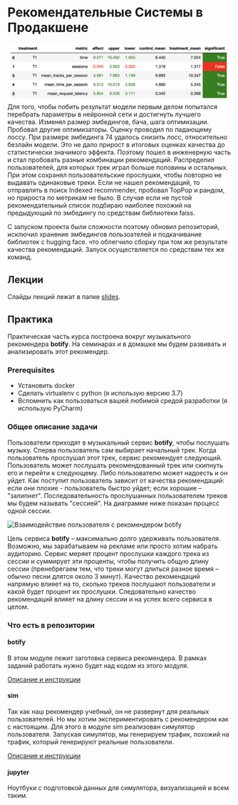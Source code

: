 # Рекомендательные Системы в Продакшене
![img](Screen_Shot.png)
Для того, чтобы побить результат модели первым делом попытался перебрать параметры в нейронной сети и достигнуть лучшего качества. Изменял размер эмбедингов, бача, шага оптимизации. Пробовал другие оптимизаторы. Оценку проводил по падающему лоссу. При размере эмбединга 74 удалось снизить лосс, относительно безлайн модели. Это не дало прирост в итоговых оценках качества до статистически значимого эффекта. Поэтому пошел в инженерную часть и стал пробовать разные комбинации рекомендаций. Распределил пользователей, для которых трек играл больше половины и остальных. При этом сохранял пользовательские прослушки, чтобы повторно не выдавать одинаковые треки. Если не нашел рекомендаций, то отправлять в поиск Indexed recommender, пробовал TopPop и рандом, но прироста по метрикам не было. В случае если не пустой рекомендательный список подбираю наиболее похожий на предыдующий по эмбедингу по средствам библиотеки faiss. 

С запуском проекта были сложности поэтому обновил репозиторий, исключил хранение эмбедингов пользоателей и подкачивание библиотек с hugging face. что облегчило сборку при том же результате качества рекомендаций.
Запуск осуществляется по средствам тех же команд.
## Лекции

Слайды лекций лежат в папке [slides](slides).

## Практика

Практическая часть курса построена вокруг музыкального рекомендера **botify**. 
На семинарах и в домашке мы будем развивать и анализировать этот рекомендер.

### Prerequisites

- Установить docker
- Сделать virtualenv c python (я использую версию 3.7)
- Вспомнить как пользоваться вашей любимой средой разработки (я использую PyCharm)

### Общее описание задачи

Пользователи приходят в музыкальный сервис **botify**, чтобы послушать музыку.
Сперва пользователь сам выбирает начальный трек.
Когда пользователь прослушал этот трек, сервис рекомендует следующий.
Пользователь может послушать рекомендованный трек или скипнуть его и перейти к следующему.
Либо пользователю может надоесть и он уйдет.
Как поступит пользователь зависит от качества рекомендаций: если они плохие - пользователь быстро уйдет; если хорошие – "залипнет".
Последовательность прослушанных пользователем треков мы будем называть "сессией".
На диаграмме ниже показан процесс одной сессии.  

![Взаимодействие пользователя с рекомендером botify](user-flow.png)

Цель сервиса **botify** – максимально долго удерживать пользователя.
Возможно, мы зарабатываем на рекламе или просто хотим набрать аудиторию.
Сервис меряет процент прослушки каждого трека из сессии и суммирует эти проценты, чтобы получить общую длину сессии (пренебрегаем тем, что треки могут длиться разное время – обычно песни длятся около 3 минут).
Качество рекомендаций напрямую влияет на то, сколько треков послушают пользователи и какой будет процент их прослушки.
Следовательно качество рекомендаций влияет на длину сессии и на успех всего сервиса в целом.

### Что есть в репозитории

#### botify

В этом модуле лежит заготовка сервиса рекомендера. 
В рамках заданий работать нужно будет над кодом из этого модуля.

[Описание и инструкции](botify/README.md)

#### sim

Так как наш рекомендер учебный, он не развернут для реальных пользователей. 
Но мы хотим экспериментировать с рекомендером как с настоящим.
Для этого в модуле sim реализован симулятор пользователя.
Запуская симулятор, мы генерируем трафик, похожий на трафик, который генерируют реальные пользователи.

[Описание и инструкции](sim/README.md)

#### jupyter

Ноутбуки с подготовкой данных для симулятора, визуализацией и всем таким.


